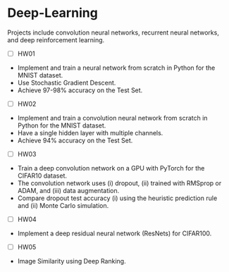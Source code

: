# Deep-Learning
Projects include convolution neural networks, recurrent neural networks, and deep reinforcement learning.
- [ ] HW01 
* Implement and train a neural network from scratch in Python for the MNIST dataset.
* Use Stochastic Gradient Descent.
* Achieve 97-98% accuracy on the Test Set.
- [ ] HW02
* Implement and train a convolution neural network from scratch in Python for the MNIST dataset.
* Have a single hidden layer with multiple channels. 
* Achieve 94% accuracy on the Test Set. 
- [ ] HW03
* Train a deep convolution network on a GPU with PyTorch for the CIFAR10 dataset. 
* The convolution network uses (i) dropout, (ii) trained with RMSprop or ADAM, and (iii) data augmentation. 
* Compare dropout test accuracy (i) using the heuristic prediction rule and (ii) Monte Carlo simulation. 
- [ ] HW04
* Implement a deep residual neural network (ResNets) for CIFAR100.
- [ ] HW05
* Image Similarity using Deep Ranking.
